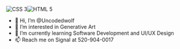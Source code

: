 ![CSS 3](https://img.shields.io/badge/-CSS3-1572B6?style=for-the-badge&logo=CSS3)![HTML 5](https://img.shields.io/badge/-HTML5-E34F26?style=for-the-badge&logo=HTML5&logoColor=whitesmoke)
- 👋 Hi, I’m @Uncodedwolf 
- 👀 I’m interested in Generative Art
- 🌱 I’m currently learning Software Development and UI/UX Design
- 📫 Reach me on Signal at 520-904-0017

<!---
Uncodedwolf/Uncodedwolf is a ✨ special ✨ repository because its `README.md` (this file) appears on your GitHub profile.
You can click the Preview link to take a look at your changes.
--->
